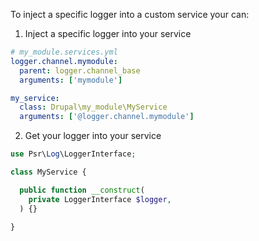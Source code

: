 To inject a specific logger into a custom service your can:

1. Inject a specific logger into your service

```yml
# my_module.services.yml
logger.channel.mymodule:
  parent: logger.channel_base
  arguments: ['mymodule']

my_service:
  class: Drupal\my_module\MyService
  arguments: ['@logger.channel.mymodule']
 ```
 
2. Get your logger into your service

```php
use Psr\Log\LoggerInterface;

class MyService {

  public function __construct(
    private LoggerInterface $logger,
  ) {}
  
}
```
